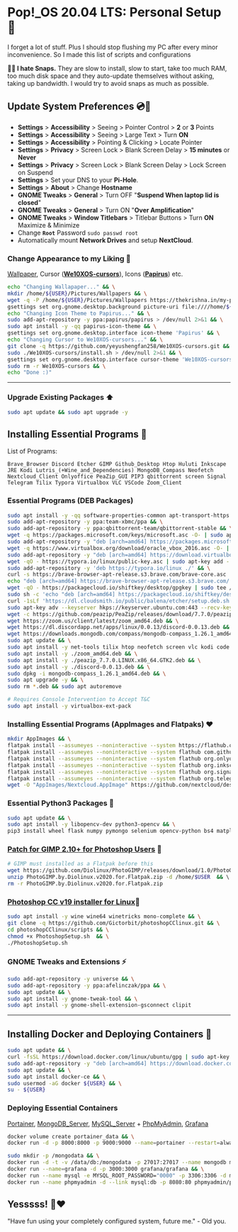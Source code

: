 # Pop!_OS 20.04 LTS: Personal Setup 🤙

I forget a lot of stuff. Plus I should stop flushing my PC after every minor inconvenience. So I made this list of scripts and configurations

**🚫👿 I hate Snaps.** They are slow to install, slow to start, take too much RAM, too much disk space and they auto-update themselves without asking, taking up bandwidth. I would try to avoid snaps as much as possible.  

## Update System Preferences 💿🔧

- **Settings** > **Accessibility** > Seeing > Pointer Control > **2** or **3** Points
- **Settings** > **Accessibility** > Seeing > Large Text > Turn **ON**
- **Settings** > **Accessibility** > Pointing & Clicking > Locate Pointer
- **Settings** > **Privacy** > Screen Lock > Blank Screen Delay > **15 minutes** or **Never**
- **Settings** > **Privacy** > Screen Lock > Blank Screen Delay > Lock Screen on Suspend
- **Settings** > Set your DNS to your **Pi-Hole**.
- **Settings** > **About** > Change **Hostname**
- **GNOME Tweaks** > **General** > Turn OFF "**Suspend When laptop lid is closed**"
- **GNOME Tweaks** > **General** > Turn ON "**Over Amplification**"
- **GNOME Tweaks** > **Window Titlebars** > Titlebar Buttons > Turn **ON** Maximize & Minimize 
- Change **`Root`** Password `sudo passwd root`
- Automatically mount **Network Drives** and setup **NextCloud**.

### Change Appearance to my Liking :sunflower: 
[Wallpaper](https://thekrishna.in/my-popos-setup/configs/wallpaper/Abstract-Wallpaper.jpg), Cursor ([**We10XOS-cursors**](https://github.com/yeyushengfan258/We10XOS-cursors)), Icons ([**Papirus**](https://github.com/PapirusDevelopmentTeam/papirus-icon-theme)) etc.
```bash
echo "Changing Wallapaper..." && \
mkdir /home/${USER}/Pictures/Wallpapers && \
wget -q -P /home/${USER}/Pictures/Wallpapers https://thekrishna.in/my-popos-setup/configs/wallpaper/Abstract-Wallpaper.jpg && \
gsettings set org.gnome.desktop.background picture-uri file:////home/${USER}/Pictures/Wallpapers/Abstract-Wallpaper.jpg && \
echo "Changing Icon Theme to Papirus..." && \
sudo add-apt-repository -y ppa:papirus/papirus > /dev/null 2>&1 && \
sudo apt install -y -qq papirus-icon-theme && \
gsettings set org.gnome.desktop.interface icon-theme 'Papirus' && \
echo "Changing Cursor to We10XOS-cursors..." && \
git clone -q https://github.com/yeyushengfan258/We10XOS-cursors.git && \
sudo ./We10XOS-cursors/install.sh > /dev/null 2>&1 && \
gsettings set org.gnome.desktop.interface cursor-theme 'We10XOS-cursors'
sudo rm -r We10XOS-cursors && \
echo "Done :)"
```
---

### Upgrade Existing Packages ⬆️

```bash
sudo apt update && sudo apt upgrade -y
```

## Installing Essential Programs 💯
List of Programs: 
```
Brave_Browser Discord Etcher GIMP Github_Desktop Htop Huluti Inkscape JRE Kodi Lutris_(+Wine_and_Dependencies) MongoDB_Compass Neofetch Nextcloud_Client Onlyoffice PeaZip_GUI PIP3 qbittorrent screen Signal Telegram Tilix Typora Virtualbox VLC VSCode Zoom_Client
```

### Essential Programs (DEB Packages)

```bash
sudo apt install -y -qq software-properties-common apt-transport-https ca-certificates wget curl gnupg git && \
sudo add-apt-repository -y ppa:team-xbmc/ppa && \
sudo add-apt-repository -y ppa:qbittorrent-team/qbittorrent-stable && \
wget -q https://packages.microsoft.com/keys/microsoft.asc -O- | sudo apt-key add - && \
sudo add-apt-repository -y "deb [arch=amd64] https://packages.microsoft.com/repos/vscode stable main" && \
wget -q https://www.virtualbox.org/download/oracle_vbox_2016.asc -O- | sudo apt-key add -  && \
sudo add-apt-repository -y "deb [arch=amd64] https://download.virtualbox.org/virtualbox/debian focal contrib" && \
wget -qO - https://typora.io/linux/public-key.asc | sudo apt-key add - && \
sudo add-apt-repository -y 'deb https://typora.io/linux ./' && \
curl -s https://brave-browser-apt-release.s3.brave.com/brave-core.asc | sudo apt-key --keyring /etc/apt/trusted.gpg.d/brave-browser-release.gpg add - && \
echo "deb [arch=amd64] https://brave-browser-apt-release.s3.brave.com/ stable main" | sudo tee /etc/apt/sources.list.d/brave-browser-release.list && \
wget -qO - https://packagecloud.io/shiftkey/desktop/gpgkey | sudo tee /etc/apt/trusted.gpg.d/shiftkey-desktop.asc > /dev/null && \
sudo sh -c 'echo "deb [arch=amd64] https://packagecloud.io/shiftkey/desktop/any/ any main" > /etc/apt/sources.list.d/packagecloud-shiftky-desktop.list' && \
curl -1sLf 'https://dl.cloudsmith.io/public/balena/etcher/setup.deb.sh' | sudo -E bash && \
sudo apt-key adv --keyserver hkps://keyserver.ubuntu.com:443 --recv-keys 379CE192D401AB61 && \
wget -c https://github.com/peazip/PeaZip/releases/download/7.7.0/peazip_7.7.0.LINUX.x86_64.GTK2.deb && \
wget https://zoom.us/client/latest/zoom_amd64.deb && \
wget https://dl.discordapp.net/apps/linux/0.0.13/discord-0.0.13.deb && \
wget https://downloads.mongodb.com/compass/mongodb-compass_1.26.1_amd64.deb && \
sudo apt update && \
sudo apt install -y net-tools tilix htop neofetch screen vlc kodi code typora brave-browser github-desktop python3-pip balena-etcher-electron qbittorrent virtualbox lutris default-jre && \
sudo apt install -y ./zoom_amd64.deb && \
sudo apt install -y ./peazip_7.7.0.LINUX.x86_64.GTK2.deb && \
sudo apt install -y ./discord-0.0.13.deb && \
sudo dpkg -i mongodb-compass_1.26.1_amd64.deb && \
sudo apt upgrade -y && \
sudo rm *.deb && sudo apt autoremove
```

```bash
# Requires Console Intervention to Accept T&C
sudo apt install -y virtualbox-ext-pack
```


### Installing Essential Programs (AppImages and Flatpaks) ❤️

```bash
mkdir AppImages && \
flatpak install --assumeyes --noninteractive --system https://flathub.org/repo/appstream/org.gimp.GIMP.flatpakref && \
flatpak install --assumeyes --noninteractive --system flathub com.github.huluti.Curtail && \
flatpak install --assumeyes --noninteractive --system flathub org.onlyoffice.desktopeditors && \
flatpak install --assumeyes --noninteractive --system flathub org.inkscape.Inkscape && \
flatpak install --assumeyes --noninteractive --system flathub org.signal.Signal && \
flatpak install --assumeyes --noninteractive --system flathub org.telegram.desktop && \
wget -O "AppImages/Nextcloud.AppImage" https://github.com/nextcloud/desktop/releases/download/v3.1.2/Nextcloud-3.1.2-x86_64.AppImage
```

### Essential Python3 Packages 🐍

```bash
sudo apt update && \
sudo apt install -y libopencv-dev python3-opencv && \
pip3 install wheel flask numpy pymongo selenium opencv-python bs4 matplotlib scikit-learn Pillow pandas requests nltk bokeh pytest
```
### [Patch for GIMP 2.10+ for Photoshop Users](https://github.com/Diolinux/PhotoGIMP) :art:
```bash
# GIMP must installed as a Flatpak before this
wget https://github.com/Diolinux/PhotoGIMP/releases/download/1.0/PhotoGIMP.by.Diolinux.v2020.for.Flatpak.zip && \
unzip PhotoGIMP.by.Diolinux.v2020.for.Flatpak.zip -d /home/$USER  && \ 
rm -r PhotoGIMP.by.Diolinux.v2020.for.Flatpak.zip
```

### [Photoshop CC v19 installer for Linux](https://github.com/Gictorbit/photoshopCClinux):wine_glass:
```bash
sudo apt install -y wine wine64 winetricks mono-complete && \
git clone -q https://github.com/Gictorbit/photoshopCClinux.git && \
cd photoshopCClinux/scripts && \
chmod +x PhotoshopSetup.sh  && \
./PhotoshopSetup.sh 
```

### GNOME Tweaks and Extensions ⚡️

```bash
sudo add-apt-repository -y universe && \
sudo add-apt-repository -y ppa:afelinczak/ppa && \
sudo apt update && \
sudo apt install -y gnome-tweak-tool && \
sudo apt install -y gnome-shell-extension-gsconnect clipit
```

----

## Installing Docker and Deploying Containers 🐳

```bash
sudo apt update && \
curl -fsSL https://download.docker.com/linux/ubuntu/gpg | sudo apt-key add - && \
sudo add-apt-repository -y "deb [arch=amd64] https://download.docker.com/linux/ubuntu focal stable" && \
sudo apt update && \
sudo apt install docker-ce && \
sudo usermod -aG docker ${USER} && \
su - ${USER}
```

### Deploying Essential Containers
[Portainer](https://hub.docker.com/r/portainer/portainer-ce), [MongoDB_Server](https://hub.docker.com/_/mongo), [MySQL_Server](https://hub.docker.com/_/mysql) + [PhpMyAdmin](https://hub.docker.com/_/phpmyadmin), [Grafana](https://hub.docker.com/r/grafana/grafana) 

```bash
docker volume create portainer_data && \
docker run -d -p 8000:8000 -p 9000:9000 --name=portainer --restart=always -v /var/run/docker.sock:/var/run/docker.sock -v portainer_data:/data portainer/portainer-ce --logo "https://thekrishna.in/assets/img/KK.png"
```

```bash
sudo mkdir -p /mongodata && \
docker run -d -t -v /data/db:/mongodata -p 27017:27017 --name mongodb mongo && \
docker run --name=grafana -d -p 3000:3000 grafana/grafana && \
docker run --name mysql -e MYSQL_ROOT_PASSWORD="0000" -p 3306:3306 -d mysql && \
docker run --name phpmyadmin -d --link mysql:db -p 8080:80 phpmyadmin/phpmyadmin
```


## Yesssss! 👊❤️

"Have fun using your completely configured system, future me." - Old you.
